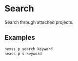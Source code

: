 # Search

Search through attached projects.

## Examples

```sh
nexss p search keyword
nexss p s keyword

```
